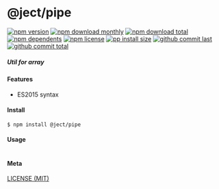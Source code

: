 # @ject/pipe

[![npm version][badge-npm-version]][url-npm]
[![npm download monthly][badge-npm-download-monthly]][url-npm]
[![npm download total][badge-npm-download-total]][url-npm]
[![npm dependents][badge-npm-dependents]][url-github]
[![npm license][badge-npm-license]][url-npm]
[![pp install size][badge-pp-install-size]][url-pp]
[![github commit last][badge-github-last-commit]][url-github]
[![github commit total][badge-github-commit-count]][url-github]

[//]: <> (Shields)
[badge-npm-version]: https://flat.badgen.net/npm/v/@ject/pipe
[badge-npm-download-monthly]: https://flat.badgen.net/npm/dm/@ject/pipe
[badge-npm-download-total]:https://flat.badgen.net/npm/dt/@ject/pipe
[badge-npm-dependents]: https://flat.badgen.net/npm/dependents/@ject/pipe
[badge-npm-license]: https://flat.badgen.net/npm/license/@ject/pipe
[badge-pp-install-size]: https://flat.badgen.net/packagephobia/install/@ject/pipe
[badge-github-last-commit]: https://flat.badgen.net/github/last-commit/hoyeungw/ject
[badge-github-commit-count]: https://flat.badgen.net/github/commits/hoyeungw/ject

[//]: <> (Link)
[url-npm]: https://npmjs.org/package/@ject/pipe
[url-pp]: https://packagephobia.now.sh/result?p=@ject/pipe
[url-github]: https://github.com/hoyeungw/ject

##### Util for array

#### Features

- ES2015 syntax

#### Install
```console
$ npm install @ject/pipe
```

#### Usage
```js
```

#### Meta
[LICENSE (MIT)](LICENSE)
